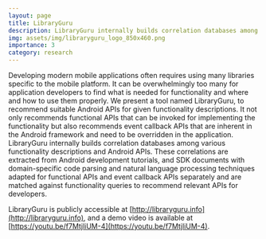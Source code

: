 ```yaml
---
layout: page
title: LibraryGuru
description: LibraryGuru internally builds correlation databases among various functionality descriptions and Android APIs. These correlations are extracted from Android development tutorials, and SDK documents with domain-specific code parsing and natural language processing techniques adapted for functional APIs and event callback APIs separately and are matched against functionality queries to recommend relevant APIs for developers. 
img: assets/img/libraryguru_logo_850x460.png
importance: 3
category: research
---
```


Developing modern mobile applications often requires using many libraries specific to the mobile platform. It can be overwhelmingly too many for application developers to find what is needed for functionality and where and how to use them properly. We present a tool named LibraryGuru, to recommend suitable Android APIs for given functionality descriptions. It not only recommends functional APIs that can be invoked for implementing the functionality but also recommends event callback APIs that are inherent in the Android framework and need to be overridden in the application. LibraryGuru internally builds correlation databases among various functionality descriptions and Android APIs. These correlations are extracted from Android development tutorials, and SDK documents with domain-specific code parsing and natural language processing techniques adapted for functional APIs and event callback APIs separately and are matched against functionality queries to recommend relevant APIs for developers.

LibraryGuru is publicly accessible at [http://libraryguru.info](http://libraryguru.info), and a demo video is available at [https://youtu.be/f7MtjliUM-4](https://youtu.be/f7MtjliUM-4).

